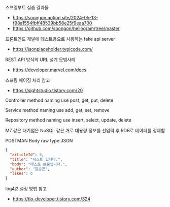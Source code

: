 스프링부트 실습 결과물
* https://soongon.notion.site/2024-05-13-f98a1554fbff48539bb58e25f9eaa700
* https://github.com/soongon/hellogram/tree/master

프론트엔드 개발에 테스트용으로 사용하는 fake api server
* https://jsonplaceholder.typicode.com/

REST API 방식의 URL 설계 모범사례
* https://developer.marvel.com/docs

스프링 페이징 처리 참고
* https://sightstudio.tistory.com/20

Controller method naming use post, get, put, delete

Service method naming use add, get, set, remove

Repository method naming use insert, select, update, delete

M7 같은 대기업은 NoSQL 같은 거로 대용량 정보를 선입력 후 RDB로 데이터를 정제함

POSTMAN Body raw type:JSON
```json
{
  "articleId": 5,
  "title": "테스트 입니다.",
  "body": "테스트 본문입니다.",
  "author": "김순곤",
  "likes": 0
}
```
log4j2 설정 방법 참고
* https://tlo-developer.tistory.com/324